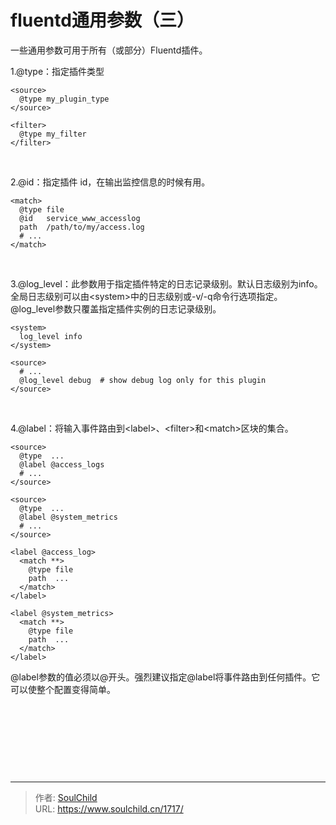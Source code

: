 # fluentd通用参数（三）

<!--more-->
一些通用参数可用于所有（或部分）Fluentd插件。

<span class="text-4505230f--HeadingH600-23f228db--textContentFamily-49a318e1"><span data-key="6848c61fbd254ae79f65f76346af14de">1.@type：指定插件类型</span></span>
<pre class="pure-highlightjs"><code class="null">&lt;source&gt;
  @type my_plugin_type
&lt;/source&gt;

&lt;filter&gt;
  @type my_filter
&lt;/filter&gt;</code></pre>
&nbsp;

2.@id：指定插件 id，在输出监控信息的时候有用。
<pre class="pure-highlightjs"><code class="null">&lt;match&gt;
  @type file
  @id   service_www_accesslog
  path  /path/to/my/access.log
  # ...
&lt;/match&gt;</code></pre>
&nbsp;

3.<span data-slate-fragment="JTdCJTIyb2JqZWN0JTIyJTNBJTIyZG9jdW1lbnQlMjIlMkMlMjJkYXRhJTIyJTNBJTdCJTdEJTJDJTIybm9kZXMlMjIlM0ElNUIlN0IlMjJvYmplY3QlMjIlM0ElMjJibG9jayUyMiUyQyUyMnR5cGUlMjIlM0ElMjJoZWFkaW5nLTIlMjIlMkMlMjJpc1ZvaWQlMjIlM0FmYWxzZSUyQyUyMmRhdGElMjIlM0ElN0IlN0QlMkMlMjJub2RlcyUyMiUzQSU1QiU3QiUyMm9iamVjdCUyMiUzQSUyMnRleHQlMjIlMkMlMjJsZWF2ZXMlMjIlM0ElNUIlN0IlMjJvYmplY3QlMjIlM0ElMjJsZWFmJTIyJTJDJTIydGV4dCUyMiUzQSUyMiU0MGxvZ19sZXZlbCUyMiUyQyUyMm1hcmtzJTIyJTNBJTVCJTVEJTdEJTVEJTdEJTVEJTdEJTVEJTdE">@log_level：此参数用于指定插件特定的日志记录级别。默认日志级别为info。全局日志级别可以由&lt;system&gt;中的日志级别或-v/-q命令行选项指定。@log_level参数只覆盖指定插件实例的日志记录级别。</span>
<pre class="pure-highlightjs"><code class="null">&lt;system&gt;
  log_level info
&lt;/system&gt;

&lt;source&gt;
  # ...
  @log_level debug  # show debug log only for this plugin
&lt;/source&gt;</code></pre>
&nbsp;

4.<span class="text-4505230f--HeadingH600-23f228db--textContentFamily-49a318e1"><span data-key="06c1ed6aa9584370a63dd4c4bfb4d833">@label：将输入事件路由到&lt;label&gt;、&lt;filter&gt;和&lt;match&gt;区块的集合。</span></span>
<pre class="pure-highlightjs"><code class="null">&lt;source&gt;
  @type  ...
  @label @access_logs
  # ...
&lt;/source&gt;

&lt;source&gt;
  @type  ...
  @label @system_metrics
  # ...
&lt;/source&gt;

&lt;label @access_log&gt;
  &lt;match **&gt;
    @type file
    path  ...
  &lt;/match&gt;
&lt;/label&gt;

&lt;label @system_metrics&gt;
  &lt;match **&gt;
    @type file
    path  ...
  &lt;/match&gt;
&lt;/label&gt;</code></pre>
@label参数的值必须以@开头。强烈建议指定@label将事件路由到任何插件。它可以使整个配置变得简单。

&nbsp;

&nbsp;

&nbsp;

&nbsp;


---

> 作者: [SoulChild](https://www.soulchild.cn)  
> URL: https://www.soulchild.cn/1717/  

